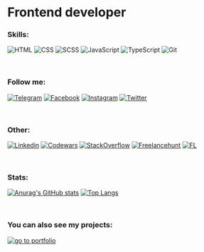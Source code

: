 # Frontend developer

### Skills:
![HTML](https://img.shields.io/badge/-HTML-db4925?style=for-the-badge&logo=HTML5&logoColor=ffffff&logoWidth=20)
![CSS](https://img.shields.io/badge/-CSS-28a1d4?style=for-the-badge&logo=CSS3&logoColor=ffffff&logoWidth=20)
![SCSS](https://img.shields.io/badge/-SCSS-c36291?style=for-the-badge&logo=SASS&logoColor=ffffff&logoWidth=20)
![JavaScript](https://img.shields.io/badge/-JavaScript-f0a532?style=for-the-badge&logo=JavaScript&logoColor=ffffff&logoWidth=20) 
![TypeScript](https://img.shields.io/badge/-TypeScript-2e72bc?style=for-the-badge&logo=TypeScript&logoColor=ffffff&logoWidth=20)
![Git](https://img.shields.io/badge/-Git-f54d27?style=for-the-badge&logo=Git&logoColor=ffffff&logoWidth=20)

<br>

### Follow me:
[![Telegram](https://img.shields.io/badge/-Telegram-27a7e5?style=for-the-badge&logo=Telegram&logoColor=ffffff&logoWidth=20)](https://t.me/alkhimenok)
[![Facebook](https://img.shields.io/badge/-Facebook-1877f2?style=for-the-badge&logo=Facebook&logoColor=ffffff&logoWidth=20)](https://www.facebook.com/profile.php?id=100072407994592) 
[![Instagram](https://img.shields.io/badge/-Instagram-B4068E?style=for-the-badge&logo=Instagram&logoColor=ffffff&logoWidth=20)](https://www.instagram.com/alkhimenok.kirill.leonidovich/)
[![Twitter](https://img.shields.io/badge/-Twitter-1d9bf0?style=for-the-badge&logo=Twitter&logoColor=ffffff&logoWidth=20)](https://twitter.com/AlkhimenokKL)

<br>

### Other:
[![Linkedin](https://img.shields.io/badge/-Linkedin-0a66c2?style=for-the-badge&logo=Linkedin&logoColor=ffffff&logoWidth=20)](https://www.linkedin.com/in/kirill-alkhimenok-a58524220/)
[![Codewars](https://img.shields.io/badge/-Codewars-b1361e?style=for-the-badge&logo=Codewars&logoColor=ffffff&logoWidth=20)](https://www.codewars.com/users/kirill-leonidovich)
[![StackOverflow](https://img.shields.io/badge/-StackOverflow-00cd5e?style=for-the-badge&logo=StackOverflow&logoColor=ffffff&logoWidth=20)](https://ru.stackoverflow.com/users/466343/kirill-leonidovich)
[![Freelancehunt](https://img.shields.io/badge/-freelancehunt-d9aa38?style=for-the-badge&logo=icon&logoColor=ffffff&logoWidth=20)](https://freelancehunt.com/my)
[![FL](https://img.shields.io/badge/-FL-00cd5e?style=for-the-badge&logo=icon&logoColor=ffffff&logoWidth=20)](https://www.fl.ru/users/alkhimenokkiril/portfolio/#/)

<br>

### Stats:
[![Anurag's GitHub stats](https://github-readme-stats.vercel.app/api?username=Kirill-Leonidovich&show_icons=true)](https://github.com/anuraghazra/github-readme-stats)
[![Top Langs](https://github-readme-stats.vercel.app/api/top-langs/?username=Kirill-Leonidovich&layout=compact)](https://github.com/anuraghazra/github-readme-stats)

<br>

### You can also see my projects:
[![go to portfolio](https://img.shields.io/badge/-go_to_portfolio-0a66c2?style=for-the-badge)](https://kirill-leonidovich.github.io)
